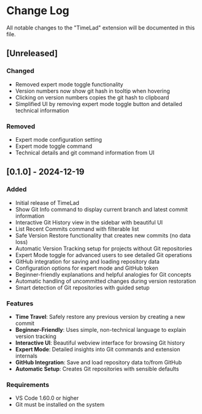 # Change Log

All notable changes to the "TimeLad" extension will be documented in this file.

## [Unreleased]

### Changed

- Removed expert mode toggle functionality
- Version numbers now show git hash in tooltip when hovering
- Clicking on version numbers copies the git hash to clipboard
- Simplified UI by removing expert mode toggle button and detailed technical information

### Removed

- Expert mode configuration setting
- Expert mode toggle command
- Technical details and git command information from UI

## [0.1.0] - 2024-12-19

### Added

- Initial release of TimeLad
- Show Git Info command to display current branch and latest commit information
- Interactive Git History view in the sidebar with beautiful UI
- List Recent Commits command with filterable list
- Safe Version Restore functionality that creates new commits (no data loss)
- Automatic Version Tracking setup for projects without Git repositories
- Expert Mode toggle for advanced users to see detailed Git operations
- GitHub integration for saving and loading repository data
- Configuration options for expert mode and GitHub token
- Beginner-friendly explanations and helpful analogies for Git concepts
- Automatic handling of uncommitted changes during version restoration
- Smart detection of Git repositories with guided setup

### Features

- **Time Travel**: Safely restore any previous version by creating a new commit
- **Beginner-Friendly**: Uses simple, non-technical language to explain version tracking
- **Interactive UI**: Beautiful webview interface for browsing Git history
- **Expert Mode**: Detailed insights into Git commands and extension internals
- **GitHub Integration**: Save and load repository data to/from GitHub
- **Automatic Setup**: Creates Git repositories with sensible defaults

### Requirements

- VS Code 1.60.0 or higher
- Git must be installed on the system
